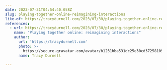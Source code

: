 ```yaml
---
date: 2023-07-31T04:54:40.058Z
slug: playing-together-online-reimagining-interactions
like-of: https://tracydurnell.com/2023/07/30/playing-together-online-reimagining-interactions/
references:
  - url: https://tracydurnell.com/2023/07/30/playing-together-online-reimagining-interactions/
    name: "Playing together online: reimagining interactions"
    author:
      url: 'https://tracydurnell.com'
      photo: >-
        https://secure.gravatar.com/avatar/b1231bba531dc25e30cd37258109de9c?s=125&d=default&r=pg
      name: Tracy Durnell

---
```


